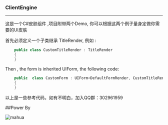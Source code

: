 ### ClientEngine
---

这是一个C#皮肤组件 ,项目附带两个Demo, 你可以根据这两个例子量身定做你需要的UI皮肤


首先必须定义一个子类继承 TitleRender, 例如 :

```csharp
    public class CustomTitleRender : TitleRender
    {
    }

```

Then , the form is inherited UIForm, the following code:
```csharp
    public  class CustomForm : UIForm<DefaultFormRender, CustomTitleRender>
    {
    }

```

以上是一些参考代码，如有不明白，加入QQ群：302961959

##Power By 

![mahua](http://b310-img.qiniudn.com/web/logo.png)